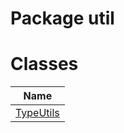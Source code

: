 Package util
============
Classes
=======
| Name                      |
| ------------------------- |
| [TypeUtils](TypeUtils.md) |

